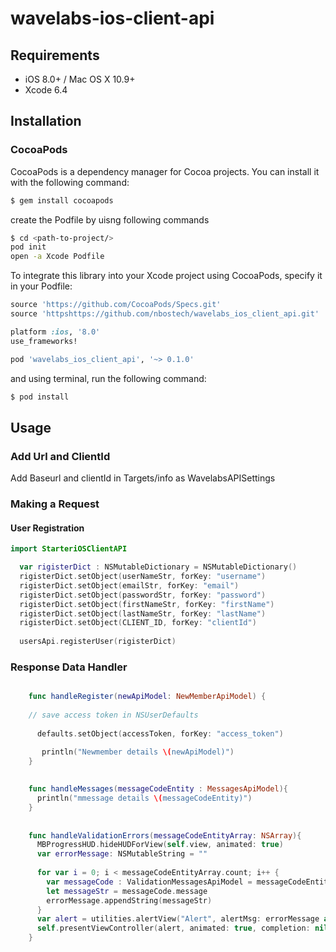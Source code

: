 # wavelabs-ios-client-api


## Requirements

- iOS 8.0+ / Mac OS X 10.9+
- Xcode 6.4


## Installation


### CocoaPods

CocoaPods is a dependency manager for Cocoa projects. You can install it with the following command:

```bash
$ gem install cocoapods
```

create the Podfile by uisng following commands 

```bash
$ cd <path-to-project/>
pod init
open -a Xcode Podfile

```



To integrate this library into your Xcode project using CocoaPods, specify it in your Podfile:

```ruby
source 'https://github.com/CocoaPods/Specs.git'
source 'httpshttps://github.com/nbostech/wavelabs_ios_client_api.git'

platform :ios, '8.0'
use_frameworks!

pod 'wavelabs_ios_client_api', '~> 0.1.0'
```

  
  and using terminal, run the following command:

```bash
$ pod install
```


## Usage

### Add Url and ClientId
  
   Add Baseurl and clientId in Targets/info as WavelabsAPISettings

### Making a Request

#### User Registration

```swift
import StarteriOSClientAPI

  var rigisterDict : NSMutableDictionary = NSMutableDictionary()
  rigisterDict.setObject(userNameStr, forKey: "username")
  rigisterDict.setObject(emailStr, forKey: "email")
  rigisterDict.setObject(passwordStr, forKey: "password")
  rigisterDict.setObject(firstNameStr, forKey: "firstName")
  rigisterDict.setObject(lastNameStr, forKey: "lastName")
  rigisterDict.setObject(CLIENT_ID, forKey: "clientId")
  
  usersApi.registerUser(rigisterDict)
  ```

### Response Data Handler

```swift

    func handleRegister(newApiModel: NewMemberApiModel) {
    
    // save access token in NSUserDefaults 
    
      defaults.setObject(accessToken, forKey: "access_token")

       println("Newmember details \(newApiModel)")        
    }
    
        
    func handleMessages(messageCodeEntity : MessagesApiModel){
      println("mmessage details \(messageCodeEntity)")        
    }
    
    
    func handleValidationErrors(messageCodeEntityArray: NSArray){
      MBProgressHUD.hideHUDForView(self.view, animated: true)
      var errorMessage: NSMutableString = ""
        
      for var i = 0; i < messageCodeEntityArray.count; i++ {
        var messageCode : ValidationMessagesApiModel = messageCodeEntityArray.objectAtIndex(i) as! ValidationMessagesApiModel
        let messageStr = messageCode.message
        errorMessage.appendString(messageStr)
      }
      var alert = utilities.alertView("Alert", alertMsg: errorMessage as String,actionTitle: "Ok")
      self.presentViewController(alert, animated: true, completion: nil)
    }


  ```
